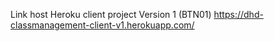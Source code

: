 Link host Heroku client project 
Version 1 (BTN01)
https://dhd-classmanagement-client-v1.herokuapp.com/
